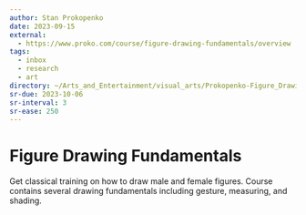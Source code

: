 ```yaml
---
author: Stan Prokopenko
date: 2023-09-15
external:
  - https://www.proko.com/course/figure-drawing-fundamentals/overview
tags:
  - inbox
  - research
  - art
directory: ~/Arts_and_Entertainment/visual_arts/Prokopenko-Figure_Drawing_Fundamentals/
sr-due: 2023-10-06
sr-interval: 3
sr-ease: 250
---
```


# Figure Drawing Fundamentals

Get classical training on how to draw male and female figures. Course contains
several drawing fundamentals including gesture, measuring, and shading.

